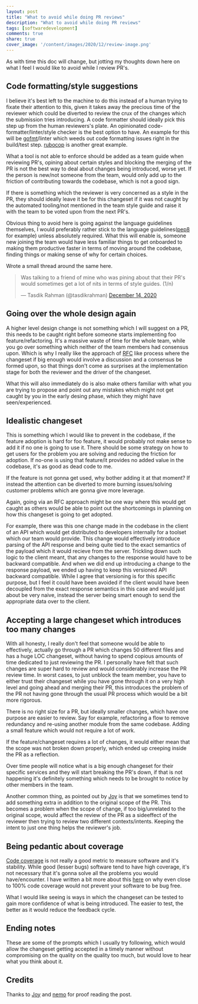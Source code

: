 ```yaml
---
layout: post
title: "What to avoid while doing PR reviews"
description: "What to avoid while doing PR reviews"
tags: [softwaredevelopment]
comments: true
share: true
cover_image: '/content/images/2020/12/review-image.png'
---
```


As with time this doc will change, but jotting my thoughts down here on what I feel I would like to avoid while I review PR's.

## Code formatting/style suggestions

I believe it's best left to the machine to do this instead of a human trying to fixate their attention to this, given it takes away the precious time of the reviewer which could be diverted to review the crux of the changes which the submission tries introducing. A code formatter should ideally pick this step up from the human reviewers's plate. An opinionated code-formatter/linter/style checker is the best option to have. An example for this will be [gofmt](https://golang.org/cmd/gofmt/)/linter which weeds out code formatting issues right in the build/test step. [rubocop](https://github.com/rubocop-hq/rubocop) is another great example.

What a tool is not able to enforce should be added as a team guide when reviewing PR's, opining about certain styles and blocking the merging of the PR is not the best way to deal about changes being introduced, worse yet. If the person is new/not someone from the team, would only add up to the friction of contributing towards the codebase, which is not a good sign.

If there is something which the reviewer is very concerned as a style in the PR, they should ideally leave it be for this changeset if it was not caught by the automated tooling/not mentioned in the team style guide and raise it with the team to be voted upon from the next PR's.

Obvious thing to avoid here is going against the language guidelines themselves, I would preferably rather stick to the language guidelines([pep8](https://www.python.org/dev/peps/pep-0008/) for example) unless absolutely required. What this will enable is, someone new joining the team would have less familiar things to get onboarded to making them productive faster in terms of moving around the codebase, finding things or making sense of why for certain choices.

Wrote a small thread around the same here.

<blockquote class="twitter-tweet"><p lang="en" dir="ltr">Was talking to a friend of mine who was pining about that their PR&#39;s would sometimes get a lot of nits in terms of style guides. (1/n)</p>&mdash; Tasdik Rahman (@tasdikrahman) <a href="https://twitter.com/tasdikrahman/status/1338507609758859264?ref_src=twsrc%5Etfw">December 14, 2020</a></blockquote> <script async src="https://platform.twitter.com/widgets.js" charset="utf-8"></script>

## Going over the whole design again

A higher level design change is not something which I will suggest on a PR, this needs to be caught right before someone starts implementing foo feature/refactoring. It's a massive waste of time for the whole team, while you go over something which neither of the team members had consensus upon. Which is why I really like the approach of [RFC](https://en.wikipedia.org/wiki/Request_for_Comments) like process where the changeset if big enough would involve a discussion and a consensus be formed upon, so that things don't come as surprises at the implementation stage for both the reviewer and the driver of the changeset.

What this will also immediately do is also make others familiar with what you are trying to propose and point out any mistakes which might not get caught by you in the early desing phase, which they might have seen/experienced.

## Idealistic changeset

This is something which I would like to prevent in the codebase, if the feature adoption is hard for foo feature, it would probably not make sense to add it if no one is going to use it. There should be some strategy on how to get users for the problem you are solving and reducing the friction for adoption. If no-one is using that feature/it provides no added value in the codebase, it's as good as dead code to me.

If the feature is not gonna get used, why bother adding it at that moment? If instead the attention can be diverted to more burning issues/solving customer problems which are gonna give more leverage.

Again, going via an RFC approach might be one way where this would get caught as others would be able to point out the shortcomings in planning on how this changeset is going to get adopted.

For example, there was this one change made in the codebase in the client of an API which would get distributed to developers internally for a toolset which our team would provide. This change would effectively introduce parsing of the API response and being quite tied to the exact semantics of the payload which it would recieve from the server. Trickling down such logic to the client meant, that any changes to the response would have to be backward compatible. And when we did end up introducing a change to the response payload, we ended up having to keep this versioned API backward compatible. While I agree that versioning is for this specific purpose, but I feel it could have been avoided if the client would have been decoupled from the exact response semantics in this case and would just about be very naive, instead the server being smart enough to send the appropriate data over to the client.

## Accepting a large changeset which introduces too many changes

With all honesty, I really don't feel that someone would be able to effectively, actually go through a PR which changes 50 different files and has a huge LOC changeset, without having to spend copious amounts of time dedicated to just reviewing the PR. I personally have felt that such changes are super hard to review and would considerably increase the PR review time. In worst cases, to just unblock the team member, you have to either trust their changeset while you have gone through it on a very high level and going ahead and merging their PR, this introduces the problem of the PR not having gone through the usual PR process which would be a bit more rigorous.

There is no right size for a PR, but ideally smaller changes, which have one purpose are easier to review. Say for example, refactoring a flow to remove redundancy and re-using another module from the same codebase. Adding a small feature which would not require a lot of work.

If the feature/changeset requires a lot of changes, it would either mean that the scope was not broken down properly, which ended up creeping inside the PR as a reflection.

Over time people will notice what is a big enough changeset for their specific services and they will start breaking the PR's down, if that is not happening it's definitely something which needs to be brought to notice by other members in the team.

Another common thing, as pointed out by [Joy](https://twitter.com/hashfyre/) is that we sometimes tend to add something extra in addition to the original scope of the PR. This becomes a problem when the scope of change, if too big/unrelated to the original scope, would affect the review of the PR as a sideeffect of the reviewer then trying to review two different contexts/intents. Keeping the intent to just one thing helps the reviewer's job.

## Being pedantic about coverage

[Code coverage](https://en.wikipedia.org/wiki/Code_coverage) is not really a good metric to measure software and it's stability. While good (lesser bugs) software tend to have high coverage, it's not necessary that it's gonna solve all the problems you would have/encounter. I have written a bit more about this [here](https://tasdikrahman.me/2020/10/07/why-I-chose-to-do-tdd-for-my-side-project/) on why even close to 100% code coverage would not prevent your software to be bug free.

What I would like seeing is ways in which the changeset can be tested to gain more confidence of what is being introduced. The easier to test, the better as it would reduce the feedback cycle.

## Ending notes

These are some of the prompts which I usually try following, which would allow the changeset getting accepted in a timely manner without compromising on the quality on the quality too much, but would love to hear what you think about it.

## Credits

Thanks to [Joy](https://twitter.com/hashfyre/) and [nemo](https://twitter.com/captn3m0/) for proof reading the post.
